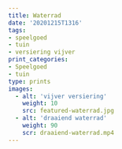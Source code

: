 ```yaml
---
title: Waterrad
date: '20201215T1316'
tags:
- speelgoed
- tuin
- versiering vijver
print_categories:
- Speelgoed
- tuin
type: prints
images:
  - alt: 'vijver versiering'
    weight: 10
    src: featured-waterrad.jpg
  - alt: 'draaiend waterrad'
    weight: 90
    scr: draaiend-waterrad.mp4
---
```


